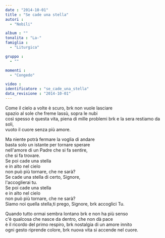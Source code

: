 ```yaml
---
date : "2014-10-01"
title : "Se cade una stella"
autori : 
  - "Nobili"

album : ""
tonalita : "La-"
famiglia : 
  - "Liturgica"

gruppo : 
  - ""

momenti : 
  - "Congedo"

video : 
identificatore : "se_cade_una_stella"
data_revisione : "2014-10-01"
---
```

  
Come il cielo a volte è scuro, brk non vuole lasciare  
spazio al sole che freme lassù, sopra le nubi  
così spesso è questa vita, piena di mille problemi brk e la sera restiamo da soli,  
vuoto il cuore senza più amore.   
  
  
Ma niente potrà fermare la voglia di andare  
basta solo un istante per tornare sperare  
nell'amore di un Padre che si fa sentire,  
che si fa trovare.   
Se poi cade una stella  
e in alto nel cielo  
non può più tornare, che ne sarà?  
Se cade una stella di certo, Signore,  
l'accoglierai tu.   
Se poi cade una stella  
e in alto nel cielo  
non può più tornare, che ne sarà?  
Siamo noi quella stella,ti prego, Signore, brk accoglici Tu.   
  
Quando tutto ormai sembra lontano brk e non ha più senso   
c'è qualcosa che nasce da dentro, che non dà pace   
è il ricordo del primo respiro, brk nostalgia di un amore innito  
ogni gesto riprende colore, brk nuova vita si accende nel cuore.   
  
  
